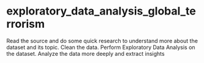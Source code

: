 # exploratory_data_analysis_global_terrorism
Read the source and do some quick research to understand more about the dataset and its topic. Clean the data. Perform Exploratory Data Analysis on the dataset. Analyze the data more deeply and extract insights
